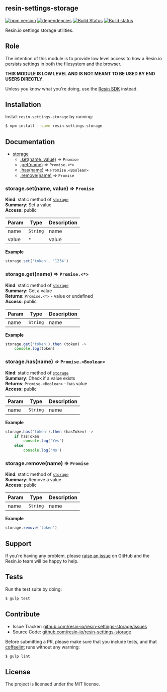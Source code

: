 resin-settings-storage
----------------------

[![npm version](https://badge.fury.io/js/resin-settings-storage.svg)](http://badge.fury.io/js/resin-settings-storage)
[![dependencies](https://david-dm.org/resin-io/resin-settings-storage.png)](https://david-dm.org/resin-io/resin-settings-storage.png)
[![Build Status](https://travis-ci.org/resin-io/resin-settings-storage.svg?branch=master)](https://travis-ci.org/resin-io/resin-settings-storage)
[![Build status](https://ci.appveyor.com/api/projects/status/w9kqe2ok1rbkj42y?svg=true)](https://ci.appveyor.com/project/resin-io/resin-settings-storage)

Resin.io settings storage utilities.

Role
----

The intention of this module is to provide low level access to how a Resin.io persists settings in both the filesystem and the browser.

**THIS MODULE IS LOW LEVEL AND IS NOT MEANT TO BE USED BY END USERS DIRECTLY**.

Unless you know what you're doing, use the [Resin SDK](https://github.com/resin-io/resin-sdk) instead.

Installation
------------

Install `resin-settings-storage` by running:

```sh
$ npm install --save resin-settings-storage
```

Documentation
-------------


* [storage](#module_storage)
  * [.set(name, value)](#module_storage.set) ⇒ <code>Promise</code>
  * [.get(name)](#module_storage.get) ⇒ <code>Promise.&lt;\*&gt;</code>
  * [.has(name)](#module_storage.has) ⇒ <code>Promise.&lt;Boolean&gt;</code>
  * [.remove(name)](#module_storage.remove) ⇒ <code>Promise</code>

<a name="module_storage.set"></a>
### storage.set(name, value) ⇒ <code>Promise</code>
**Kind**: static method of <code>[storage](#module_storage)</code>  
**Summary**: Set a value  
**Access:** public  

| Param | Type | Description |
| --- | --- | --- |
| name | <code>String</code> | name |
| value | <code>\*</code> | value |

**Example**  
```js
storage.set('token', '1234')
```
<a name="module_storage.get"></a>
### storage.get(name) ⇒ <code>Promise.&lt;\*&gt;</code>
**Kind**: static method of <code>[storage](#module_storage)</code>  
**Summary**: Get a value  
**Returns**: <code>Promise.&lt;\*&gt;</code> - value or undefined  
**Access:** public  

| Param | Type | Description |
| --- | --- | --- |
| name | <code>String</code> | name |

**Example**  
```js
storage.get('token').then (token) ->
	console.log(token)
```
<a name="module_storage.has"></a>
### storage.has(name) ⇒ <code>Promise.&lt;Boolean&gt;</code>
**Kind**: static method of <code>[storage](#module_storage)</code>  
**Summary**: Check if a value exists  
**Returns**: <code>Promise.&lt;Boolean&gt;</code> - has value  
**Access:** public  

| Param | Type | Description |
| --- | --- | --- |
| name | <code>String</code> | name |

**Example**  
```js
storage.has('token').then (hasToken) ->
	if hasToken
		console.log('Yes')
	else
		console.log('No')
```
<a name="module_storage.remove"></a>
### storage.remove(name) ⇒ <code>Promise</code>
**Kind**: static method of <code>[storage](#module_storage)</code>  
**Summary**: Remove a value  
**Access:** public  

| Param | Type | Description |
| --- | --- | --- |
| name | <code>String</code> | name |

**Example**  
```js
storage.remove('token')
```

Support
-------

If you're having any problem, please [raise an issue](https://github.com/resin-io/resin-settings-storage/issues/new) on GitHub and the Resin.io team will be happy to help.

Tests
-----

Run the test suite by doing:

```sh
$ gulp test
```

Contribute
----------

- Issue Tracker: [github.com/resin-io/resin-settings-storage/issues](https://github.com/resin-io/resin-settings-storage/issues)
- Source Code: [github.com/resin-io/resin-settings-storage](https://github.com/resin-io/resin-settings-storage)

Before submitting a PR, please make sure that you include tests, and that [coffeelint](http://www.coffeelint.org/) runs without any warning:

```sh
$ gulp lint
```

License
-------

The project is licensed under the MIT license.
